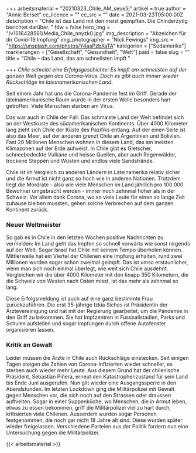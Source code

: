 +++
arbeitsmaterial = "20210323_Chile_AM_seue5j"
artikel = true
author = "Annic Berset"
cc_licence = ""
cc_src = ""
date = 2021-03-23T05:00:00Z
description = "Chile ist das Land mit den meist geimpften. Die Chinderzytig berichtet darüber. "
fdw = false
hero_img = "/v1616428561/Media_Chile_nnyzk0.jpg"
img_description = "Abzeichen für dir Covid-19 Impfung"
img_photographer = "Nick Fewings"
img_src = "https://unsplash.com/photos/Y4aaPzbXaTA"
kategorien = ["Südamerika"]
markierungen = ["Gesellschaft", "Gesundheit", "Welt"]
paid = false
slug = ""
title = "Chile – das Land, das am schnellsten impft "

+++
_Chile schreibt eine Erfolgsgeschichte: Es impft am schnellsten auf der ganzen Welt gegen das Corona-Virus. Doch es gibt auch immer wieder Rückschläge im lateinamerikanischen Land._

Seit einem Jahr hat uns die Corona-Pandemie fest im Griff. Gerade der lateinamerikanische Raum wurde in der ersten Welle besonders hart getroffen. Viele Menschen starben am Virus.

Das war auch in Chile der Fall. Das schmalste Land der Welt befindet sich an der Westküste des südamerikanischen Kontinents. Über 4000 Kilometer lang zieht sich Chile der Küste des Pazifiks entlang. Auf der einen Seite ist also das Meer, auf der anderen grenzt Chile an Argentinien und Bolivien. Fast 20 Millionen Menschen wohnen in diesem Land, das am meisten Klimazonen auf der Erde aufweist. In Chile gibt es Gletscher, schneebedeckte Vulkane und heisse Quellen, aber auch Regenwälder, trockene Steppen und Wüsten und endlos viele Sandstrände.

Chile ist im Vergleich zu anderen Ländern in Lateinamerika relativ sicher und die Armut ist nicht ganz so hoch wie in anderen Nationen. Trotzdem liegt die Mordrate - also wie viele Menschen im Land jährlich pro 100 000 Bewohner umgebracht werden - immer noch zehnmal höher als in der Schweiz. Vor allem dank Corona, wo so viele Leute für einen so lange Zeit zuhause bleiben mussten, gehen solche Verbrechen auf dem ganzen Kontinent zurück.

### Neuer Weltmeister

So gab es in Chile in den letzten Wochen positive Nachrichten zu vermelden: Im Land geht das Impfen so schnell vorwärts wie sonst nirgends auf der Welt. Sogar Israel hat Chile mit seinem Tempo überholen können. Mittlerweile hat ein Viertel der Chilenen eine Impfung erhalten, rund zwei Millionen wurden sogar schon zweimal geimpft. Das ist umso erstaunlicher, wenn man sich noch einmal überlegt, wie weit sich Chile ausdehnt. Vergleichen wir die über 4000 Kilometer mit den knapp 350 Kilometern, die die Schweiz von Westen nach Osten misst, ist das mehr als zehnmal so lang.

Diese Erfolgsmeldung ist auch auf eine ganz bestimmte Frau zurückzuführen. Die erst 35-jährige Izkia Siches ist Präsidentin der Ärztevereinigung und hat mit der Regierung gearbeitet, um die Pandemie in den Griff zu bekommen. Sie hat Impfzentren in Fussballstadien, Parks und Schulen aufstellen und sogar Impfungen durch offene Autofenster organisieren lassen.

### Kritik an Gewalt

Leider müssen die Ärzte in Chile auch Rückschläge einstecken. Seit einigen Tagen steigen die Zahlen von Corona-Infizierten wieder schneller, es sterben auch wieder mehr Leute. Aus diesem Grund hat der chilenische Präsident, Sebastiàn Piñera, erneut den Katastrophenzustand für sein Land bis Ende Juni ausgerufen. Nun gilt wieder eine Ausgangssperre in den Abendstunden. Im letzten Lockdown ging die Militärpolizei mit Gewalt gegen Menschen vor, die sich noch auf den Strassen oder draussen aufhielten. Sogar in einer Suppenküche, wo Menschen, die in Armut leben, etwas zu essen bekommen, griff die Militärpolizei viel zu hart durch, kritisierten viele Chilenen. Ausserdem wurden sogar Personen festgenommen, die noch gar nicht 18 Jahre alt sind. Diese wurden später wieder freigelassen. Verschiedene Parteien aus der Politik fordern nun eine Untersuchung gegen die Militärpolizei.

{{< arbeitsmaterial >}}
